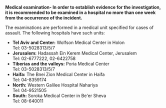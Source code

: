 **Medical examination- In order to establish evidence for the investigation, it is recommended to be examined in a hospital no more than one week from the occurrence of the incident.**

The examinations are performed in a medical unit specified for cases of assault. The following hospitals have such units:
- **Tel Aviv and Center:** Wolfson Medical Center in Holon  
  Tel: 03-5028313/5/7
- **Jerusalem:** Hadassah Ein Kerem Medical Center, Jerusalem  
  Tel: 02-6777222, 02-6422758
- **Tiberias and the valleys:** Poria Medical Center  
  Tel: 03-5028313/5/7
- **Haifa:** The Bnei Zion Medical Center in Haifa  
  Tel: 04-8359174
- **North:** Western Galilee Hospital Nahariya  
  Tel: 04-9521505
- **South:** Soroka Medical Center in Be'er Sheva  
  Tel: 08-640011
